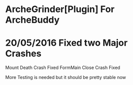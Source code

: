 # ArcheGrinder[Plugin] For ArcheBuddy

# 20/05/2016 Fixed two Major Crashes
Mount Death Crash Fixed
FormMain Close Crash Fixed

More Testing is needed but it should be pretty stable now